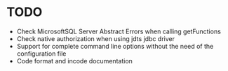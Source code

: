 TODO
====
* Check MicrosoftSQL Server Abstract Errors when calling getFunctions
* Check native authorization when using jdts jdbc driver
* Support for complete command line options without the need of the configuration file
* Code format and incode documentation
